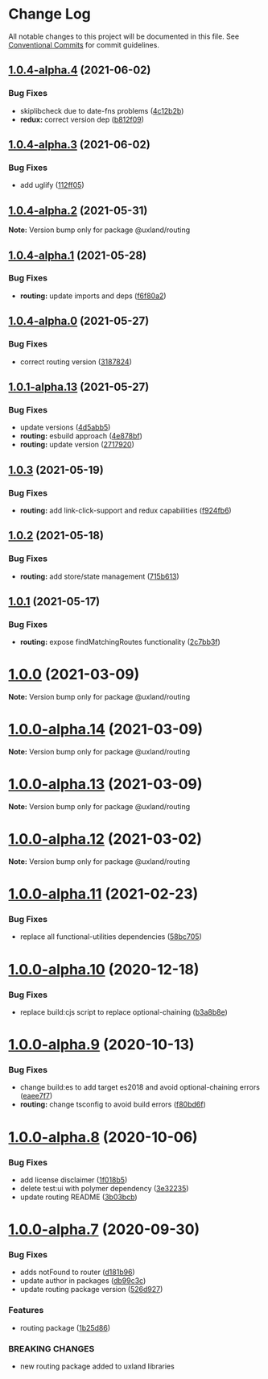 # Change Log

All notable changes to this project will be documented in this file.
See [Conventional Commits](https://conventionalcommits.org) for commit guidelines.

## [1.0.4-alpha.4](https://github.com/uxland/uxland/compare/@uxland/routing@1.0.4-alpha.3...@uxland/routing@1.0.4-alpha.4) (2021-06-02)


### Bug Fixes

* skiplibcheck due to date-fns problems ([4c12b2b](https://github.com/uxland/uxland/commit/4c12b2b49d03bf410b2f9dd40d85053617fbf3e8))
* **redux:** correct version dep ([b812f09](https://github.com/uxland/uxland/commit/b812f090f4f9045a617170d044f59d7a815b03c1))





## [1.0.4-alpha.3](https://github.com/uxland/uxland/compare/@uxland/routing@1.0.4-alpha.2...@uxland/routing@1.0.4-alpha.3) (2021-06-02)


### Bug Fixes

* add uglify ([112ff05](https://github.com/uxland/uxland/commit/112ff051f6344fbdff5d8c0e701256db78bb0d19))





## [1.0.4-alpha.2](https://github.com/uxland/uxland/compare/@uxland/routing@1.0.4-alpha.1...@uxland/routing@1.0.4-alpha.2) (2021-05-31)

**Note:** Version bump only for package @uxland/routing





## [1.0.4-alpha.1](https://github.com/uxland/uxland/compare/@uxland/routing@1.0.4-alpha.0...@uxland/routing@1.0.4-alpha.1) (2021-05-28)


### Bug Fixes

* **routing:** update imports and deps ([f6f80a2](https://github.com/uxland/uxland/commit/f6f80a2f94256f4c0ac54183b413f8eb4d362395))





## [1.0.4-alpha.0](https://github.com/uxland/uxland/compare/@uxland/routing@1.0.1-alpha.13...@uxland/routing@1.0.4-alpha.0) (2021-05-27)


### Bug Fixes

* correct routing version ([3187824](https://github.com/uxland/uxland/commit/3187824312340280f6d26b3ff6844c36acc1feea))





## [1.0.1-alpha.13](https://github.com/uxland/uxland/compare/@uxland/routing@1.0.3...@uxland/routing@1.0.1-alpha.13) (2021-05-27)


### Bug Fixes

* update versions ([4d5abb5](https://github.com/uxland/uxland/commit/4d5abb5946cbcb39b2cde3b9ebf2ea61892b9e1a))
* **routing:** esbuild approach ([4e878bf](https://github.com/uxland/uxland/commit/4e878bf26b486b8de16cb23a40e7b1811b256b7f))
* **routing:** update version ([2717920](https://github.com/uxland/uxland/commit/2717920d79214ecf8949e34e4d4faa0e21396045))





## [1.0.3](https://github.com/uxland/uxland/compare/@uxland/routing@1.0.2...@uxland/routing@1.0.3) (2021-05-19)


### Bug Fixes

* **routing:** add link-click-support and redux capabilities ([f924fb6](https://github.com/uxland/uxland/commit/f924fb6796708446aa5f20bb55af87c58bb58990))





## [1.0.2](https://github.com/uxland/uxland/compare/@uxland/routing@1.0.1...@uxland/routing@1.0.2) (2021-05-18)


### Bug Fixes

* **routing:** add store/state management ([715b613](https://github.com/uxland/uxland/commit/715b61364231c15780d0ad5ee7d44394113102b7))





## [1.0.1](https://github.com/uxland/uxland/compare/@uxland/routing@1.0.0...@uxland/routing@1.0.1) (2021-05-17)


### Bug Fixes

* **routing:** expose findMatchingRoutes functionality ([2c7bb3f](https://github.com/uxland/uxland/commit/2c7bb3f3a46d54fd59a1a78d966d671b2f3f6858))





# [1.0.0](https://github.com/uxland/uxland/compare/@uxland/routing@1.0.0-alpha.14...@uxland/routing@1.0.0) (2021-03-09)

**Note:** Version bump only for package @uxland/routing





# [1.0.0-alpha.14](https://github.com/uxland/uxland/compare/@uxland/routing@1.0.0-alpha.13...@uxland/routing@1.0.0-alpha.14) (2021-03-09)

**Note:** Version bump only for package @uxland/routing





# [1.0.0-alpha.13](https://github.com/uxland/uxland/compare/@uxland/routing@1.0.0-alpha.12...@uxland/routing@1.0.0-alpha.13) (2021-03-09)

**Note:** Version bump only for package @uxland/routing





# [1.0.0-alpha.12](https://github.com/uxland/uxland/compare/@uxland/routing@1.0.0-alpha.11...@uxland/routing@1.0.0-alpha.12) (2021-03-02)

**Note:** Version bump only for package @uxland/routing





# [1.0.0-alpha.11](https://github.com/uxland/uxland/compare/@uxland/routing@1.0.0-alpha.10...@uxland/routing@1.0.0-alpha.11) (2021-02-23)


### Bug Fixes

* replace all functional-utilities dependencies ([58bc705](https://github.com/uxland/uxland/commit/58bc7052d3c59fdeac3bad13b8f43b11b611b29b))





# [1.0.0-alpha.10](https://github.com/uxland/uxland/compare/@uxland/routing@1.0.0-alpha.9...@uxland/routing@1.0.0-alpha.10) (2020-12-18)


### Bug Fixes

* replace build:cjs script to replace optional-chaining ([b3a8b8e](https://github.com/uxland/uxland/commit/b3a8b8e06843d92ee7b11d5c021758a4ba016820))





# [1.0.0-alpha.9](https://github.com/uxland/uxland/compare/@uxland/routing@1.0.0-alpha.8...@uxland/routing@1.0.0-alpha.9) (2020-10-13)


### Bug Fixes

* change build:es to add target es2018 and avoid optional-chaining errors ([eaee7f7](https://github.com/uxland/uxland/commit/eaee7f79aecc91010963cb79fc4e95a70c5c9c74))
* **routing:** change tsconfig to avoid build errors ([f80bd6f](https://github.com/uxland/uxland/commit/f80bd6f4103e4dc4eab48cf97db252c87fddda10))





# [1.0.0-alpha.8](https://github.com/uxland/uxland/compare/@uxland/routing@1.0.0-alpha.7...@uxland/routing@1.0.0-alpha.8) (2020-10-06)


### Bug Fixes

* add license disclaimer ([1f018b5](https://github.com/uxland/uxland/commit/1f018b5d5688f0514963e45a15d20b6a4e3013b9))
* delete test:ui with polymer dependency ([3e32235](https://github.com/uxland/uxland/commit/3e3223503c2ef62273288bdb64482331f8b97ff9))
* update routing README ([3b03bcb](https://github.com/uxland/uxland/commit/3b03bcb1335d9a3b14159436ac1c0d0179586512))





# [1.0.0-alpha.7](https://github.com/uxland/uxland/compare/@uxland/routing@1.0.0-alpha.6...@uxland/routing@1.0.0-alpha.7) (2020-09-30)


### Bug Fixes

* adds notFound to router ([d181b96](https://github.com/uxland/uxland/commit/d181b9673285d17228e0d6c3cd128946e5546eab))
* update author in packages ([db99c3c](https://github.com/uxland/uxland/commit/db99c3c8c54fd0d62dfb0d7894e0e8b0962751b0))
* update routing package version ([526d927](https://github.com/uxland/uxland/commit/526d927ed044ac1421b3e4e25b784ee2258abe20))


### Features

* routing package ([1b25d86](https://github.com/uxland/uxland/commit/1b25d8654bf0726922b007db7ce613c7e7da8a74))


### BREAKING CHANGES

* new routing package added to uxland libraries
